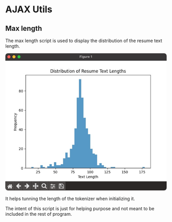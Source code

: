 # AJAX Utils

## Max length

The max length script is used to display the distribution of the resume text length.  

![Distribution of resumt text lengths](doc/resume_text_length_distribution.jpg)

It helps tunning the length of the tokenizer when initializing it.  

The intent of this script is just for helping purpose and not meant to be included in the rest of program.